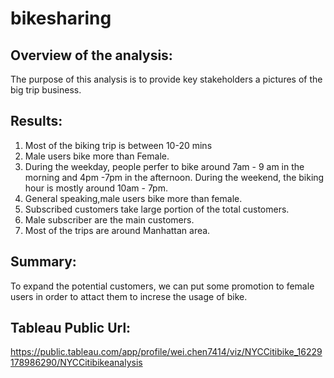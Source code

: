 # bikesharing
## Overview of the analysis:
The purpose of this analysis is to provide key stakeholders a pictures of the big trip business.
## Results:
1. Most of the biking trip is between 10-20 mins
2. Male users bike more than Female.
3. During the weekday, people perfer to bike around 7am - 9 am in the morning and 4pm -7pm in the afternoon. During the weekend, the biking hour is mostly around 10am - 7pm. 
4. General speaking,male users bike more than female.
5. Subscribed customers take large portion of the total customers.
6. Male subscriber are the main customers.
7. Most of the trips are around Manhattan area.
## Summary:
To expand the potential customers, we can put some promotion to female users in order to attact them to increse the usage of bike.
## Tableau Public Url:
https://public.tableau.com/app/profile/wei.chen7414/viz/NYCCitibike_16229178986290/NYCCitibikeanalysis
